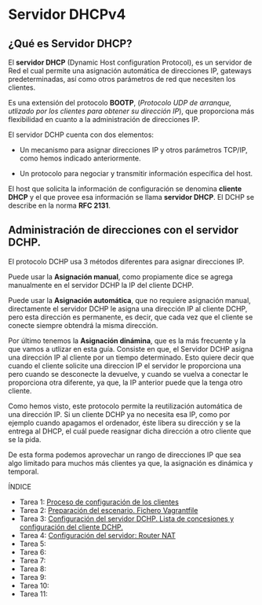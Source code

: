 # Servidor DHCPv4

## ¿Qué es Servidor DHCP?

El **servidor DHCP** (Dynamic Host configuration Protocol), es un servidor de Red el cual permite una asignación automática de direcciones IP, gateways predeterminadas, así como otros parámetros de red que necesiten los clientes. 

Es una extensión del protocolo **BOOTP**, (*Protocolo UDP de arranque, utlizado por los clientes para obtener su dirección IP*), que proporciona más flexibilidad en cuanto a la administración de direcciones IP. 

El servidor DCHP cuenta con dos elementos: 

* Un mecanismo para asignar direcciones IP y otros parámetros TCP/IP, como hemos indicado anteriormente.

* Un protocolo para negociar y transmitir información específica del host.

El host que solicita la información de configuración se denomina **cliente DHCP** y el que provee esa información se llama **servidor DHCP**. El DCHP se describe en la norma **RFC 2131**.

## Administración de direcciones con el servidor DCHP.

El protocolo DCHP usa 3 métodos diferentes para asignar direcciones IP. 

Puede usar la **Asignación manual**, como propiamente dice se agrega manualmente en el servidor DCHP la IP del cliente DCHP. 

Puede usar la **Asignación automática**, que no requiere asignación manual, directamente el servidor DCHP le asigna una dirección IP al cliente DCHP, pero esta dirección es permanente, es decir, que cada vez que el cliente se conecte siempre obtendrá la misma dirección. 

Por último tenemos la **Asignación dinámina**, que es la más frecuente y la que vamos a utlizar en esta guía. Consiste en que, el Servidor DCHP asigna una dirección IP al cliente por un tiempo determinado. Esto quiere decir que cuando el cliente solicite una direccion IP el servidor le proporciona una pero cuando se desconecte la devuelve, y cuando se vuelva a conectar le proporciona otra diferente, ya que, la IP anterior puede que la tenga otro cliente.

Como hemos visto, este protocolo permite la reutilización automática de una dirección IP. Si un cliente DCHP ya no necesita esa IP, como por ejemplo cuando apagamos el ordenador, éste libera su dirección y se la entrega al DHCP, el cuál puede reasignar dicha dirección a otro cliente que se la pida.

De esta forma podemos aprovechar un rango de direcciones IP que sea algo limitado para muchos más clientes ya que, la asignación es dinámica y temporal.

ÍNDICE

* Tarea 1: [Proceso de configuración de los clientes]()
* Tarea 2: [Preparación del escenario. Fichero Vagrantfile]()
* Tarea 3: [Configuración del servidor DCHP. Lista de concesiones y configuración del cliente DCHP.]()
* Tarea 4: [Configuración del servidor: Router NAT]()
* Tarea 5: []()
* Tarea 6: []()
* Tarea 7: []()
* Tarea 8: []()
* Tarea 9: []()
* Tarea 10: []()
* Tarea 11: []()